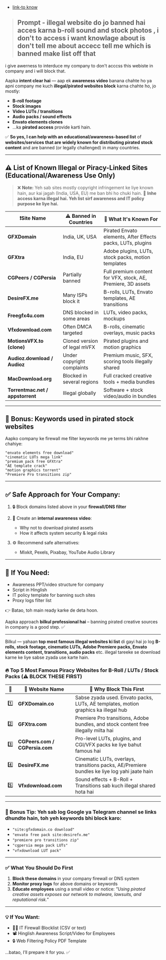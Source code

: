- [link-to know](https://www.reddit.com/r/VideoEditing/comments/18g00c9/where_to_find_good_stock_videos/)

> ## Prompt - illegal website do jo banned hai acces karna b-roll sound and stock photos , i don't to access i want knowlage about is don't tell me about accecc tell me which is banned make list off that
i give awerness to interduce my company to don't acccss this webiste in company and i will block that.

Aapka **intent clear hai** — aap ek **awareness video** banana chahte ho ya apni company me kuch **illegal/pirated websites block** karna chahte ho, jo mostly:

* **B-roll footage**
* **Stock images**
* **Video LUTs / transitions**
* **Audio packs / sound effects**
* **Envato elements clones**
* ...ka **pirated access** provide karti hain.

✅ **So yes, I can help with an educational/awareness-based list** of **websites/services that are widely known for distributing pirated stock content** and are banned (or legally challenged) in many countries.

---

## ⚠️ List of Known Illegal or Piracy-Linked Sites (Educational/Awareness Use Only)

> ❌ **Note:** Yeh sab sites mostly copyright infringement ke liye known hain, aur kai jagah (India, USA, EU) me ban bhi ho chuki hain.
> 🚫 **Inhe access karna illegal hai. Yeh list sirf awareness and IT policy purpose ke liye hai.**

| ❗Site Name                       | ⚠️ Banned in Countries       | 🚨 What It's Known For                                       |
| -------------------------------- | ---------------------------- | ------------------------------------------------------------ |
| **GFXDomain**                    | India, UK, USA               | Pirated Envato elements, After Effects packs, LUTs, plugins  |
| **GFXtra**                       | India, EU                    | Adobe plugins, LUTs, stock packs, motion templates           |
| **CGPeers / CGPersia**           | Partially banned             | Full premium content for VFX, stock, AE, Premiere, 3D assets |
| **DesireFX.me**                  | Many ISPs block it           | B-rolls, LUTs, Envato templates, AE transitions              |
| **Freegfx4u.com**                | DNS blocked in some areas    | LUTs, video packs, mockups                                   |
| **Vfxdownload.com**              | Often DMCA targeted          | B-rolls, cinematic overlays, music packs                     |
| **MotionsVFX.to (clone)**        | Cloned version of legal mVFX | Pirated plugins and motion graphics                          |
| **Audioz.download / Audioz**     | Under copyright complaints   | Premium music, SFX, scoring tools illegally shared           |
| **MacDownload.org**              | Blocked in several regions   | Full cracked creative tools + media bundles                  |
| **Torrentmac.net / appstorrent** | Illegal globally             | Software + stock video/audio in bundles                      |

---

## 🔐 Bonus: Keywords used in pirated stock websites

Aapko company ke firewall me filter keywords me ye terms bhi rakhne chahiye:

```
"envato elements free download"
"cinematic LUTs mega link"
"premium pack free GFXtra"
"AE template crack"
"motion graphics torrent"
"Premiere Pro transitions zip"
```

---

## ✅ Safe Approach for Your Company:

1. 🔒 Block domains listed above in your **firewall/DNS filter**
2. 🎥 Create an **internal awareness video**:

   * Why not to download pirated assets
   * How it affects system security & legal risks
3. ⚙️ Recommend safe alternatives:

   * Mixkit, Pexels, Pixabay, YouTube Audio Library

---

## 💬 If You Need:

* Awareness PPT/video structure for company
* Script in Hinglish
* IT policy template for banning such sites
* Proxy logs filter list

👉 Batao, toh main ready karke de deta hoon.

Aapka approach **bilkul professional hai** – banning pirated creative sources in company is a good step. ✅

<hr>

Bilkul — yahaan **top most famous illegal websites ki list** di gayi hai jo log **B-rolls, stock footage, cinematic LUTs, Adobe Premiere packs, Envato elements content, transitions, audio packs** etc. illegal tareeke se download karne ke liye sabse zyada use karte hain.

### 🔥 Top 5 Most Famous Piracy Websites for B-Roll / LUTs / Stock Packs (⚠️ BLOCK THESE FIRST)

| 🔢  | 🧨 Website Name                | 🚫 Why Block This First                                                                      |
| --- | ------------------------------ | -------------------------------------------------------------------------------------------- |
| 1️⃣ | **GFXDomain.co**               | Sabse zyada used. Envato packs, LUTs, AE templates, motion graphics ka illegal hub           |
| 2️⃣ | **GFXtra.com**                 | Premiere Pro transitions, Adobe bundles, and stock content free illegally milta hai          |
| 3️⃣ | **CGPeers.com / CGPersia.com** | Pro-level LUTs, plugins, and CGI/VFX packs ke liye bahut famous hai                          |
| 4️⃣ | **DesireFX.me**                | Cinematic LUTs, overlays, transitions packs, AE/Premiere bundles ke liye log yahi jaate hain |
| 5️⃣ | **Vfxdownload.com**            | Sound effects + B-Roll + Transitions sab kuch illegal shared hota hai                        |

---

### 🧠 Bonus Tip: Yeh sab log **Google ya Telegram channel se links** dhundte hain, toh yeh keywords bhi block karo:

* `"site:gfxdomain.co download"`
* `"envato free pack site:desirefx.me"`
* `"premiere pro transitions zip"`
* `"cgpersia mega pack LUTs"`
* `"vfxdownload LUT pack"`

---

### ✅ What You Should Do First

1. **Block these domains** in your company firewall or DNS system
2. **Monitor proxy logs** for above domains or keywords
3. **Educate employees** using a small video or notice:
   *"Using pirated creative assets exposes our network to malware, lawsuits, and reputational risk."*

---

### 💡 If You Want:

* 👨‍💻 IT Firewall Blocklist (CSV or text)
* 📽️ Hinglish Awareness Script/Video for Employees
* 🔒 Web Filtering Policy PDF Template

...batao, I’ll prepare it for you. ✅

